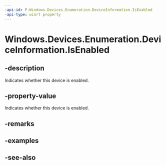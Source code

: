 ----api-id: P:Windows.Devices.Enumeration.DeviceInformation.IsEnabled
-api-type: winrt property
---<!-- Property syntaxpublic bool IsEnabled { get; }--># Windows.Devices.Enumeration.DeviceInformation.IsEnabled## -descriptionIndicates whether this device is enabled.## -property-valueIndicates whether this device is enabled.## -remarks## -examples## -see-also